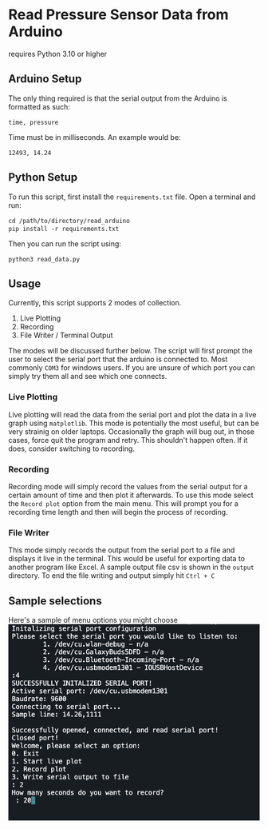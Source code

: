 # Read Pressure Sensor Data from Arduino
requires Python 3.10 or higher

## Arduino Setup
The only thing required is that the serial output from the Arduino is formatted as such:
```
time, pressure
```
Time must be in milliseconds. An example would be:
```
12493, 14.24
```

## Python Setup
To run this script, first install the `requirements.txt` file. Open a terminal and run:
```
cd /path/to/directory/read_arduino
pip install -r requirements.txt
```
Then you can run the script using:
```
python3 read_data.py
```

## Usage
Currently, this script supports 2 modes of collection.
1. Live Plotting
2. Recording
3. File Writer / Terminal Output

The modes will be discussed further below. The script will first prompt the user to select the serial port that the arduino is connected to. Most commonly `COM3` for windows users.
If you are unsure of which port you can simply try them all and see which one connects.

### Live Plotting
Live plotting will read the data from the serial port and plot the data in a live graph using `matplotlib`. This mode is potentially the most useful, but can be very strainig on older
laptops. Occasionally the graph will bug out, in those cases, force quit the program and retry. This shouldn't happen often. If it does, consider switching to recording.

### Recording
Recording mode will simply record the values from the serial output for a certain amount of time and then plot it afterwards. To use this mode select the `Record plot` option from
the main menu. This will prompt you for a recording time length and then will begin the process of recording.

### File Writer
This mode simply records the output from the serial port to a file and displays it live in the terminal. This would be useful for exporting data to another program like Excel. A 
sample output file csv is shown in the `output` directory. To end the file writing and output simply hit `Ctrl + C`

## Sample selections
Here's a sample of menu options you might choose
![](assets/menu_selection.png)




